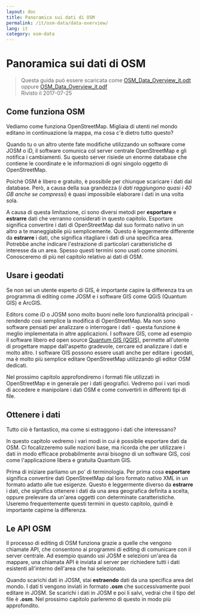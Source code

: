 ```yaml
---
layout: doc
title: Panoramica sui dati di OSM
permalink: /it/osm-data/data-overview/
lang: it
category: osm-data
---
```


 Panoramica sui dati di OSM
==================


> Questa guida può essere scaricata come [OSM_Data_Overview_it.odt](/files/OSM_Data_Overview_it.odt) oppure [OSM_Data_Overview_it.pdf](/files/OSM_Data_Overview_it.pdf)  
> Rivisto il 2017-07-25

<!--In questa sezione vedremo come funziona OpenStreetMap , questo ci aiuterà a capire bene come sono strutturati i dati e come possiamo utilizzarli al meglio. -->

Come funziona OSM
--------------
Vediamo come funziona OpenStreetMap. Migliaia di utenti nel mondo editano in continuazione la mappa, ma cosa c'è dietro tutto questo?  

Quando tu o un altro utente fate modifiche utilizzando un software come JOSM o iD, il software comunica col server centrale OpenStreetMap e gli notifica i cambiamenti. Su questo server risiede un enorme database che contiene le coordinate e le informazioni di ogni singolo oggetto di OpenStreetMap.  

Poichè OSM è libero e gratuito, è possibile per chiunque scaricare i dati dal database. Però, a causa della sua grandezza (*i dati raggiungono quasi i 40 GB anche se compressi*) è quasi impossibile elaborare i dati in una volta sola.  

A causa di questa limitazione, ci sono diversi metodi per **esportare** e **estrarre** dati che verranno considerati in questo capitolo. Esportare significa convertire i dati di OpenStreetMap dal suo formato nativo in un altro a te maneggiabile più semplicemente. Questo è leggermente differente da **estrarre** i dati, che significa ritagliare i dati di una specifica area. Potrebbe anche indicare l'estrazione di particolari caratteristiche di interesse da un area. Spesso questi termini sono usati come sinonimi. Conosceremo di più nel capitolo relativo ai dati di OSM.  

Usare i geodati
--------------
Se non sei un utente esperto di GIS, è importante capire la differenza tra un programma di editing come JOSM e i software GIS come QGiS (Quantum GIS) e ArcGIS.  

Editors come iD o JOSM sono molto buoni nelle loro funzionalità principali - rendendo cosi semplice la modifica di OpenStreetMap. Ma non sono software pensati per analizzare o interrogare i dati -
questa funzione è meglio implementata in altre applicazioni. I software GIS, come ad esempio il software libero ed open source [Quantum GIS (QGIS)](http://www.qgis.org/it), permette all'utente di progettare mappe dall'aspetto gradevole, cercare ed analizzare i dati e molto altro. I software GIS possono essere usati anche per editare i geodati, ma è molto più semplice editare OpenStreetMap utilizzando gli editor OSM dedicati.  

Nel prossimo capitolo approfondiremo i formati file utilizzati in OpenStreetMap e in generale per i dati geografici. Vedremo poi i vari modi di accedere e manipolare i dati OSM e come convertirli in differenti tipi di file.  


Ottenere i dati
-----------------

Tutto ciò è fantastico, ma come si estraggono i dati che interessano?  

In questo capitolo vedremo i vari modi in cui è possibile esportare dati da OSM. Ci focalizzeremo sulle nozioni base, ma ricorda che per utilizzare i dati in modo efficace probabilmente avrai bisogno di un software GIS,
così come l'applicazione libera e gratuita Quantum GIS.  

Prima di iniziare parliamo un po' di terminologia. Per prima cosa **esportare** significa convertire dati OpenStreetMap dal loro formato nativo XML in un formato adatto alle tue esigenze. Questo è leggermente diverso da **estrarre** i dati, che significa ottenere i dati da una area geografica definita a scelta, oppure prelevare da un'area oggetti con determinate caratteristiche. Useremo frequentemente questi termini in questo capitolo, quindi è importante capirne la differenza.  

Le API OSM
------------
Il processo di editing di OSM funziona grazie a quelle che vengono chiamate API, che consentono ai programmi di editing di comunicare con il server centrale. Ad esempio quando usi JOSM e selezioni un'area da mappare, una chiamata API è inviata al server per richiedere tutti i dati esistenti all'interno dell'area che hai selezionato.  

Quando scarichi dati in JOSM, stai **estraendo** dati da una specifica area del mondo. I dati ti vengono inviati in formato **.osm** che successivamente puoi editare in JOSM. Se scarichi i dati in JOSM e poi li salvi, vedrai che il tipo del file è **.osm**. Nel prossimo capitolo parleremo di questo in modo più approfondito.  
